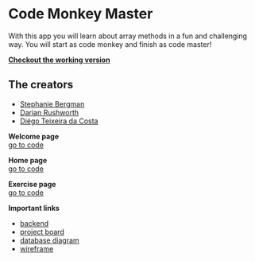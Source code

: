 # Code Monkey Master
With this app you will learn about array methods in a fun and challenging way. You will start as code monkey and finish as code master!

[**Checkout the working version**]()

## The creators ##
- [Stephanie Bergman](https://github.com/StephBerg86)
- [Darian Rushworth](https://github.com/DarianRushworth)
- [Diégo Teixeira da Costa](https://github.com/DiegoOTdC)

**Welcome page**     
[go to code](https://github.com/codeMonkeyMasters/codeMonkeyMaster-frontend/tree/development/src/pages/Welcome)

**Home page**   
[go to code](https://github.com/codeMonkeyMasters/codeMonkeyMaster-frontend/tree/development/src/pages/Homepage)

**Exercise page**   
[go to code](https://github.com/codeMonkeyMasters/codeMonkeyMaster-frontend/tree/development/src/pages/Exercise)

**Important links**
- [backend](https://github.com/codeMonkeyMasters/codeMonkeyMaster-backend)
- [project board](https://github.com/orgs/codeMonkeyMasters/projects/1)
- [database diagram](https://dbdiagram.io/d/5f43890d7b2e2f40e9de85a3)
- [wireframe](https://github.com/codeMonkeyMasters/codeMonkeyMaster-frontend/blob/development/Wireframe.png)
